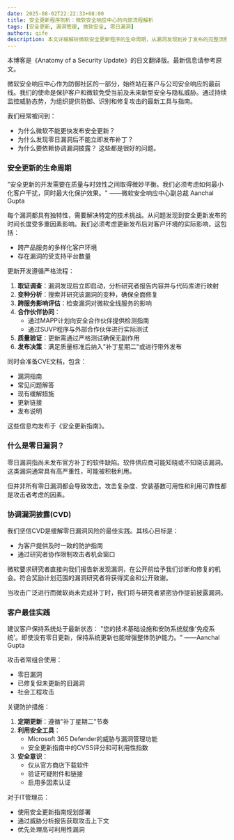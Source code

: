 ```yaml
---
date: 2025-08-02T22:22:33+08:00
title: 安全更新程序剖析：微软安全响应中心的内部流程解析
tags: [安全更新, 漏洞管理, 微软安全, 零日漏洞]
authors: qife
description: 本文详细解析微软安全更新程序的生命周期，从漏洞发现到补丁发布的完整流程，包括零日漏洞处理、变种分析、协调漏洞披露等关键环节，并提供企业安全最佳实践建议。
---
```


本博客是《Anatomy of a Security Update》的日文翻译版。最新信息请参考原文。

微软安全响应中心作为防御社区的一部分，始终站在客户与公司安全响应的最前线。我们的使命是保护客户和微软免受当前及未来新型安全与隐私威胁。通过持续监控威胁态势，为组织提供防御、识别和修复攻击的最新工具与指南。

我们经常被问到：
- 为什么微软不能更快发布安全更新？
- 为什么发现零日漏洞后不能立即发布补丁？
- 为什么要依赖协调漏洞披露？
这些都是很好的问题。

### 安全更新的生命周期

"安全更新的开发需要在质量与时效性之间取得微妙平衡。我们必须考虑如何最小化客户干扰，同时最大化保护效果。" ——微软安全响应中心副总裁 Aanchal Gupta

每个漏洞都具有独特性，需要解决特定的技术挑战。从问题发现到安全更新发布的时间长度受多重因素影响。我们必须考虑更新发布后对客户环境的实际影响，这包括：
- 跨产品服务的多样化客户环境
- 存在漏洞的受支持平台数量

更新开发遵循严格流程：
1. **取证调查**：漏洞发现后立即启动，分析研究者报告内容并与代码库进行映射
2. **变种分析**：搜索并研究该漏洞的变种，确保全面修复
3. **跨服务影响评估**：检查漏洞对微软全线服务的影响
4. **合作伙伴协同**：
   - 通过MAPP计划向安全合作伙伴提供检测指南
   - 通过SUVP程序与外部合作伙伴进行实际测试
5. **质量验证**：更新需通过严格测试确保无副作用
6. **发布决策**：满足质量标准后纳入"补丁星期二"或进行带外发布

同时会准备CVE文档，包含：
- 漏洞指南
- 常见问题解答
- 现有缓解措施
- 更新链接
- 发布说明

这些信息均发布于《安全更新指南》。

### 什么是零日漏洞？

零日漏洞指尚未发布官方补丁的软件缺陷。软件供应商可能知晓或不知晓该漏洞。这类漏洞通常具有高严重性，可能被积极利用。

但并非所有零日漏洞都会导致攻击。攻击复杂度、安装基数可用性和利用可靠性都是攻击者考虑的因素。

### 协调漏洞披露(CVD)

我们坚信CVD是缓解零日漏洞风险的最佳实践。其核心目标是：
- 为客户提供及时一致的防护指南
- 通过研究者协作限制攻击者机会窗口

微软要求研究者直接向我们报告新发现漏洞，在公开前给予我们诊断和修复的机会。符合奖励计划范围的漏洞研究者将获得奖金和公开致谢。

当攻击广泛进行而微软尚未完成补丁时，我们将与研究者紧密协作提前披露漏洞。

### 客户最佳实践

建议客户保持系统处于最新状态：
"您的技术基础设施和安防系统就像'免疫系统'。即使没有零日更新，保持系统更新也能增强整体防护能力。" ——Aanchal Gupta

攻击者常组合使用：
- 零日漏洞
- 已修复但未更新的旧漏洞
- 社会工程攻击

关键防护措施：
1. **定期更新**：遵循"补丁星期二"节奏
2. **利用安全工具**：
   - Microsoft 365 Defender的威胁与漏洞管理功能
   - 安全更新指南中的CVSS评分和可利用性指数
3. **安全意识**：
   - 仅从官方商店下载软件
   - 验证可疑附件和链接
   - 启用多因素认证

对于IT管理员：
- 使用安全更新指南规划部署
- 通过威胁分析报告获取攻击上下文
- 优先处理高可利用性漏洞